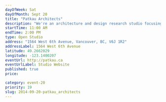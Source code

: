 ```yaml
---
dayOfWeek: Sat
dayOfMonth: Sept 20
title: "Patkau Architects"
description: "We're an architecture and design research studio focusing on cultural, educational, and residential projects. Our current and past work will be on display."
startTime: 11:00 AM
endTime: 2:00 PM
type: Open Studio
address: "1564 West 6th Avenue, Vancouver, BC, V6J 1R2"
addressLabel: 1564 West 6th Avenue
latitude: 49.2662029
longitude: -123.1400207
eventUrl: http://patkau.ca
eventUrlLabel: Studio Website
published: true
price: 

category: event-20
priority: 19
slug: 2014-09-20-patkau_architects
---
```


